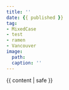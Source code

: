 ```yaml
---
title: ''
date: {​{ published }}
tag:
- MixedCase
- test
- ramen
- Vancouver
image: 
  path: 
  caption: ''
---
```

{​{ content | safe }}